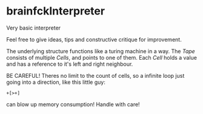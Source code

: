# brainfckInterpreter
Very basic interpreter

Feel free to give ideas, tips and constructive critique for improvement.

The underlying structure functions like a turing machine in a way.
The _Tape_ consists of multiple _Cells_, and points to one of them.
Each _Cell_ holds a value and has a reference to it's left and right neighbour.

BE CAREFUL! Theres no limit to the count of cells, so a infinite loop just going
into a direction, like this little guy:
```
+[>+]
```
can blow up memory consumption! Handle with care!
